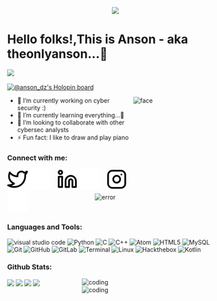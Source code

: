 <div id="header" align="center">
  <img src="https://raw.githubusercontent.com/TheDudeThatCode/TheDudeThatCode/master/Assets/Developer.gif" width="100"/>
</div>

# Hello folks!,This is Anson - aka theonlyanson...👋

![](https://komarev.com/ghpvc/?username=theonlyanson&color=brightgreen&styl=plastic)

[![@anson_dz's Holopin board](https://holopin.io/api/user/board?user=anson_dz)](https://holopin.io/@anson_dz)

<img align="right" alt="face" width="210" height="224.6" src="https://media.giphy.com/media/bJ4TVNYNUympPgcpem/giphy.gif">
<img align="right" alt="error" width="300"  src="https://cdn.dribbble.com/users/4047034/screenshots/9176275/media/b40e0d6c115634a62ec51c9b68a16f3f.gif">

- 🔭 I’m currently working on cyber security :)
- 🌱 I’m currently learning everything...🤣
- 👯 I’m looking to collaborate with other cybersec analysts
- ⚡ Fun fact: I like to draw and play piano

### Connect with me:

[![website](./img/twitter-light.svg)](https://twitter.com/AnsonSarosh#gh-light-mode-only)
[![website](./img/twitter-dark.svg)](https://twitter.com/AnsonSarosh#gh-dark-mode-only)
&nbsp;&nbsp;
[![website](./img/linkedin-light.svg)](https://linkedin.com/in/anson-sarosh-dsouza-09a66a1ab#gh-light-mode-only)
[![website](./img/linkedin-dark.svg)](https://linkedin.com/in/anson-sarosh-dsouza-09a66a1ab#gh-dark-mode-only)
&nbsp;&nbsp;
[![website](./img/instagram-light.svg)](https://instagram.com/anson_dz#gh-light-mode-only)
[![website](./img/instagram-dark.svg)](https://instagram.com/anson_dz#gh-dark-mode-only)

### Languages and Tools:

![visual studio code](https://img.shields.io/badge/-vscode-333333?style=flat&logo=C%2B%2B&logoColor=vscode)
![Python](https://img.shields.io/badge/-Python-333333?style=flat&logo=python)
![C](https://img.shields.io/badge/-C-333333?style=flat&logo=C%2B%2B&logoColor=C)
![C++](https://img.shields.io/badge/-C++-333333?style=flat&logo=C%2B%2B&logoColor=C++)
![Atom](https://img.shields.io/badge/-Atom-333333?style=flat&logo=C%2B%2B&logoColor=react)
![HTML5](https://img.shields.io/badge/-HTML5-333333?style=flat&logo=HTML5)
![MySQL](https://img.shields.io/badge/-MySQL-333333?style=flat&logo=MySQL)
![Git](https://img.shields.io/badge/-Git-333333?style=flat&logo=C%2B%2B&logoColor=Git)
![GitHub](https://img.shields.io/badge/-GitHub-333333?style=flat&logo=GitHub)
![GitLab](https://img.shields.io/badge/-GitLab-333333?style=flat&logo=GitLab)
![Terminal](https://img.shields.io/badge/-Terminal-333333?style=flat&logo=Terminal)
![Linux](https://img.shields.io/badge/-Linux-333333?style=flat&logo=Linux)
![Hackthebox](https://img.shields.io/badge/-Hackthebox-333333?style=flat&logo=Hackthebox)
![Kotlin](https://img.shields.io/badge/-Kotlin-333333?style=flat&logo=kotlin)


### Github Stats:
<!--
<img alt="Theonlyanson's Activity Graph" src="https://activity-graph.herokuapp.com/graph?username=theonlyanson&theme=react-dark&area=true" width="100%">

[![Anson's github activity graph](https://github-readme-activity-graph.cyclic.app/graph?username=theonlyanson&bg_color=000000&color=44ff00&line=5c4747&point=ffeb0a&area=true&hide_border=true)](https://github.com/ashutosh00710/github-readme-activity-graph)
-->
<img align="right" alt="coding" width="330"  src="https://media.giphy.com/media/RbDKaczqWovIugyJmW/giphy.gif">
<img align="center" src="https://github-readme-streak-stats.herokuapp.com/?user=theonlyanson&theme=dark&count_private=true"  />
<!--gif-->
<img align="right" alt="coding" width="330"  src="https://media.tenor.com/JPX5iWzkrfQAAAAS/akudama-drive-anime.gif">
<!---->
<img align="center" src="https://github-readme-stats.vercel.app/api?username=theonlyanson&show_icons=true&theme=dark&count_private=true" />
<img align="center" src="https://github-readme-stats.vercel.app/api/top-langs/?username=theonlyanson&theme=dark&show_icons=true&layout=compact&hide=css,scss&count_private=true"/>
<img align="center" src="https://github-profile-trophy.vercel.app/?username=theonlyanson&rank=AA,B,AAA,A,C&theme=onedark&count_private=true" />

